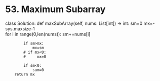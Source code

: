 # 53. Maximum Subarray

class Solution:
    def maxSubArray(self, nums: List[int]) -> int:
        sm=0
        mx=-sys.maxsize-1      
        for i in range(0,len(nums)):
            sm+=nums[i]

            if sm>mx:
                mx=sm
            # if mx<0:
            #     mx=0

            if sm<0:
                sum=0
        return mx  
